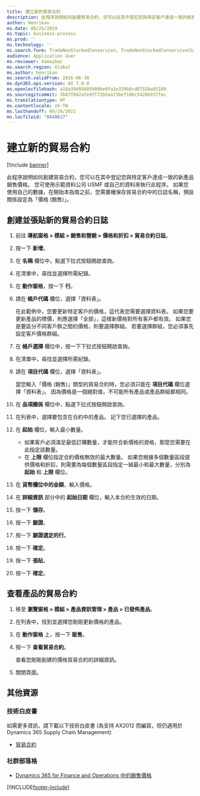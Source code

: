 ```yaml
---
title: 建立新的貿易合約
description: 此程序說明如何創建貿易合約，您可以在其中登記您與特定客戶達成一致的新產品銷售價格。
author: Henrikan
ms.date: 06/25/2019
ms.topic: business-process
ms.prod: ''
ms.technology: ''
ms.search.form: TradeNonStockedConversion, TradeNonStockedConversionChangeWizard, TradeNonStockedConversionCheckWorksheet, TradeNonStockedConversionWizard, TradeNonStockedRegister
audience: Application User
ms.reviewer: kamaybac
ms.search.region: Global
ms.author: henrikan
ms.search.validFrom: 2016-06-30
ms.dyn365.ops.version: AX 7.0.0
ms.openlocfilehash: a16a39d95605900be0fa1e339b8cd0755ba85189
ms.sourcegitcommit: 3b87f042a7e97f72b5aa73bef186c5426b937fec
ms.translationtype: HT
ms.contentlocale: zh-TW
ms.lasthandoff: 09/29/2021
ms.locfileid: "8448617"
---
```

# <a name="create-a-new-trade-agreement"></a>建立新的貿易合約

[!include [banner](../../includes/banner.md)]

此程序說明如何創建貿易合約，您可以在其中登記您與特定客戶達成一致的新產品銷售價格。 您可使用示範資料公司 USMF 或自己的資料來執行此程序。 如果您使用自己的數據，在開始本指南之前，您需要確保存貿易合約中的日誌名稱，預設關係設定為「價格 (銷售)」。

## <a name="create-and-post-a-new-trade-agreement-journal"></a>創建並張貼新的貿易合約日誌

1. 前往 **導航窗格 > 模組 > 銷售和營銷 > 價格和折扣 > 貿易合約日誌**。
2. 按一下 **新增**。
3. 在 **名稱** 欄位中，點選下拉式按鈕開啟查詢。
4. 在清單中，尋找並選擇所需紀錄。
5. 在 **動作窗格**，按一下 **行**。
6. 請在 **帳戶代碼** 欄位，選擇「資料表」。
    
    在此範例中，您要更新特定客戶的價格，這代表您需要選擇資料表。 如果您要更新產品的標價，則應選擇「全部」，這樣新價格對所有客戶都有效。 如果您是要區分不同客戶群之間的價格，則要選擇群組。 若要選擇群組，您必須事先設定客戶價格群組。  

7. 在 **帳戶選擇** 欄位中，按一下下拉式按鈕開啟查詢。
8. 在清單中，尋找並選擇所需紀錄。
9. 請在 **項目代碼** 欄位，選擇「資料表」。
    
    當您輸入「價格 (銷售)」類型的貿易合約時，您必須只能在 **項目代碼** 欄位選擇「資料表」。 因為價格是一個絕對值，不可能所有產品或產品群組都相同。
    
10. 在 **品項關係** 欄位中，點選下拉式按鈕開啟查詢。
11. 在列表中，選擇要包含在合約中的產品。 記下您已選擇的產品。  
12. 在 **起始** 欄位，輸入最小數量。
    - 如果客戶必須滿足最低訂購數量，才能符合新價格的資格，那麼您需要在此指定該數量。  
    - 在 **上限** 欄位指定合約價格無效的最大數量。 如果您根據多個數量區段提供價格和折扣，則需要為每個數量區段指定一組最小和最大數量，分別為 **起始** 和 **上限** 欄位。
13. 在 **貨幣欄位中的金額**，輸入價格。
14. 在 **詳細資訊** 部分中的 **起始日期** 欄位，輸入本合約生效的日期。
15. 按一下 **儲存**。
16. 按一下 **驗證**。
17. 按一下 **驗證選定的行**。
18. 按一下 **確定**。
19. 按一下 **張貼**。
20. 按一下 **確定**。

## <a name="view-trade-agreements-for-a-product"></a>查看產品的貿易合約

1. 移至 **瀏覽窗格 > 模組 > 產品資訊管理 > 產品 > 已發佈產品**。
2. 在列表中，找到並選擇您剛剛更新價格的產品。
3. 在 **動作窗格** 上，按一下 **販售**。
4. 按一下 **查看貿易合約**。
    
    查看您剛剛創建的價格貿易合約的詳細資訊。

5. 關閉頁面。

## <a name="additional-resources"></a>其他資源

### <a name="whitepaper"></a>技術白皮書

如需更多資訊，請下載以下技術白皮書 (為支持 AX2012 而編寫，但仍適用於 Dynamics 365 Supply Chain Management)

- [貿易合約](https://download.microsoft.com/download/0/2/9/02972c8b-0159-4936-a3ef-1e64252b2d2f/TradeAgreementsInAX.pdf)

### <a name="community-blogs"></a>社群部落格

- [Dynamics 365 for Finance and Operations 中的銷售價格](https://financefunction.tech/2018/11/14/sales-prices-in-dynamics-365-for-finance-and-operations/#sales_price_in_trade_agreements)


[!INCLUDE[footer-include](../../../includes/footer-banner.md)]
